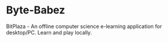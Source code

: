 # Byte-Babez
BitPlaza - An offline computer science e-learning application for desktop/PC. Learn and play locally.
